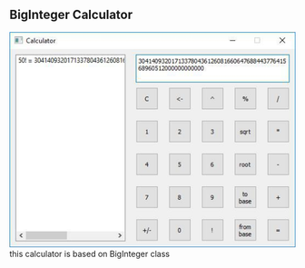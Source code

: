 BigInteger Calculator
---------------------
![ui screenshot](https://github.com/am-shb/calculator/raw/master/ui.jpg)
this calculator is based on BigInteger class
